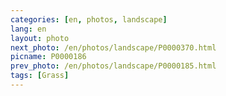 ```yaml
---
categories: [en, photos, landscape]
lang: en
layout: photo
next_photo: /en/photos/landscape/P0000370.html
picname: P0000186
prev_photo: /en/photos/landscape/P0000185.html
tags: [Grass]
---
```

